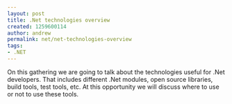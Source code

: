 ```yaml
---
layout: post
title: .Net technologies overview
created: 1259600114
author: andrew
permalink: net/net-technologies-overview
tags:
- .NET
---
```

<p>On this gathering we are going to talk about the technologies useful for .Net developers. That includes different .Net modules, open source libraries, build tools, test tools, etc. At this opportunity we will discuss where to use or not to use these tools.</p>
